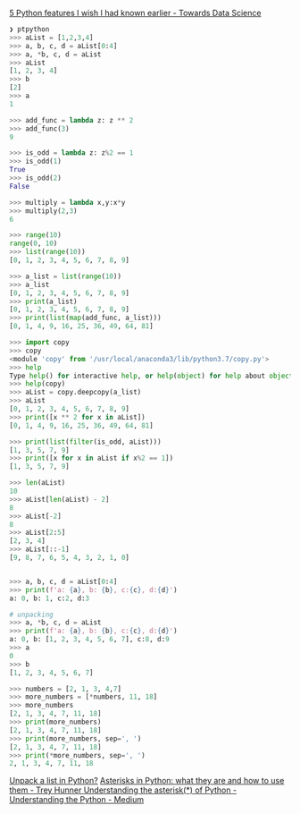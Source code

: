
[5 Python features I wish I had known earlier - Towards Data Science ](https://towardsdatascience.com/5-python-features-i-wish-i-had-known-earlier-bc16e4a13bf4)


```py
❯ ptpython
>>> aList = [1,2,3,4]
>>> a, b, c, d = aList[0:4]
>>> a, *b, c, d = aList
>>> aList
[1, 2, 3, 4]
>>> b
[2]
>>> a
1

>>> add_func = lambda z: z ** 2
>>> add_func(3)
9

>>> is_odd = lambda z: z%2 == 1
>>> is_odd(1)
True
>>> is_odd(2)
False

>>> multiply = lambda x,y:x*y
>>> multiply(2,3)
6

>>> range(10)
range(0, 10)
>>> list(range(10))
[0, 1, 2, 3, 4, 5, 6, 7, 8, 9]

>>> a_list = list(range(10))
>>> a_list
[0, 1, 2, 3, 4, 5, 6, 7, 8, 9]
>>> print(a_list)
[0, 1, 2, 3, 4, 5, 6, 7, 8, 9]
>>> print(list(map(add_func, a_list)))
[0, 1, 4, 9, 16, 25, 36, 49, 64, 81]

>>> import copy
>>> copy
<module 'copy' from '/usr/local/anaconda3/lib/python3.7/copy.py'>
>>> help
Type help() for interactive help, or help(object) for help about object.
>>> help(copy)
>>> aList = copy.deepcopy(a_list)
>>> aList
[0, 1, 2, 3, 4, 5, 6, 7, 8, 9]
>>> print([x ** 2 for x in aList])
[0, 1, 4, 9, 16, 25, 36, 49, 64, 81]

>>> print(list(filter(is_odd, aList)))
[1, 3, 5, 7, 9]
>>> print([x for x in aList if x%2 == 1])
[1, 3, 5, 7, 9]

>>> len(aList)
10
>>> aList[len(aList) - 2]
8
>>> aList[-2]
8
>>> aList[2:5]
[2, 3, 4]
>>> aList[::-1]
[9, 8, 7, 6, 5, 4, 3, 2, 1, 0]


>>> a, b, c, d = aList[0:4]
>>> print(f'a: {a}, b: {b}, c:{c}, d:{d}')
a: 0, b: 1, c:2, d:3

# unpacking
>>> a, *b, c, d = aList
>>> print(f'a: {a}, b: {b}, c:{c}, d:{d}')
a: 0, b: [1, 2, 3, 4, 5, 6, 7], c:8, d:9
>>> a
0
>>> b
[1, 2, 3, 4, 5, 6, 7]
```

```py
>>> numbers = [2, 1, 3, 4,7]
>>> more_numbers = [*numbers, 11, 18]
>>> more_numbers
[2, 1, 3, 4, 7, 11, 18]
>>> print(more_numbers)
[2, 1, 3, 4, 7, 11, 18]
>>> print(more_numbers, sep=', ')
[2, 1, 3, 4, 7, 11, 18]
>>> print(*more_numbers, sep=', ')
2, 1, 3, 4, 7, 11, 18
```

[Unpack a list in Python?](https://stackoverflow.com/questions/3480184/unpack-a-list-in-python)
[Asterisks in Python: what they are and how to use them - Trey Hunner ](https://treyhunner.com/2018/10/asterisks-in-python-what-they-are-and-how-to-use-them/)
[Understanding the asterisk(*) of Python - Understanding the Python - Medium ](https://medium.com/understand-the-python/understanding-the-asterisk-of-python-8b9daaa4a558)
